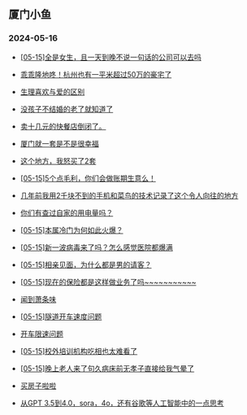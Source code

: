 ## 厦门小鱼 
### 2024-05-16

+ [[05-15]全是女生，且一天到晚不说一句话的公司可以去吗](http://bbs.xmfish.com/read-htm-tid-18190621.html)

+ [乖乖隆地咚！杭州也有一平米超过50万的豪宅了](http://bbs.xmfish.com/read-htm-tid-18190597.html)

+ [生理喜欢与爱的区别](http://bbs.xmfish.com/read-htm-tid-18190836.html)

+ [没孩子不结婚的老了就知道了](http://bbs.xmfish.com/read-htm-tid-18190794.html)

+ [卖十几元的快餐店倒闭了。](http://bbs.xmfish.com/read-htm-tid-18190868.html)

+ [厦门就一套是不是很幸福](http://bbs.xmfish.com/read-htm-tid-18190801.html)

+ [这个地方，我怒买了2套](http://bbs.xmfish.com/read-htm-tid-18190937.html)

+ [[05-15]5个点毛利，你们会做账期生意么！](http://bbs.xmfish.com/read-htm-tid-18190737.html)

+ [几年前我用2千块不到的手机和菜鸟的技术记录了这个令人向往的地方](http://bbs.xmfish.com/read-htm-tid-18190813.html)

+ [你们有查过自家的用电量吗？](http://bbs.xmfish.com/read-htm-tid-18190596.html)

+ [[05-15]本属冷门为何如此火爆？](http://bbs.xmfish.com/read-htm-tid-18190780.html)

+ [[05-15]​新一波病毒来了吗？怎么感觉医院都爆满](http://bbs.xmfish.com/read-htm-tid-18190926.html)

+ [[05-15]相亲见面，为什么都是男的请客？](http://bbs.xmfish.com/read-htm-tid-18190939.html)

+ [[05-15]现在的保险都是这样做业务了吗~~~~~~~~~~~](http://bbs.xmfish.com/read-htm-tid-18190910.html)

+ [闻到萧条味](http://bbs.xmfish.com/read-htm-tid-18191026.html)

+ [[05-15]隧道开车速度问题](http://bbs.xmfish.com/read-htm-tid-18190807.html)

+ [开车限速问题](http://bbs.xmfish.com/read-htm-tid-18190855.html)

+ [[05-15]校外培训机构吃相也太难看了](http://bbs.xmfish.com/read-htm-tid-18190979.html)

+ [[05-15]晚上老人来了句久病床前无孝子直接给我气晕了](http://bbs.xmfish.com/read-htm-tid-18191027.html)

+ [买房子啦啦](http://bbs.xmfish.com/read-htm-tid-18191073.html)

+ [从GPT 3.5到4.0，sora，4o，还有谷歌等人工智能中的一点思考](http://bbs.xmfish.com/read-htm-tid-18191063.html)

